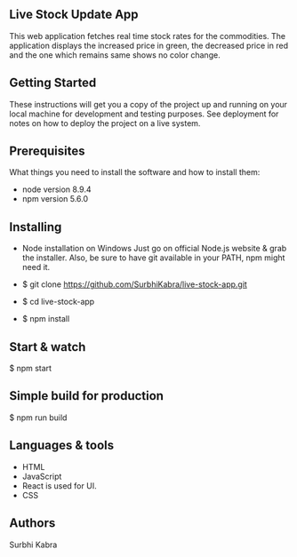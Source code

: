 ## Live Stock Update App
This web application fetches real time stock rates for the commodities.
The application displays the increased price in green, the decreased price in red and the one which remains same shows no color change.


## Getting Started
These instructions will get you a copy of the project up and running on your local machine for development and testing purposes. See deployment for notes on how to deploy the project on a live system.

## Prerequisites
What things you need to install the software and how to install them:
  - node version 8.9.4
  - npm version 5.6.0

##  Installing

- Node installation on Windows
  Just go on official Node.js website & grab the installer. Also, be sure to have git available in your PATH, npm might need it.

- $ git clone https://github.com/SurbhiKabra/live-stock-app.git
- $ cd live-stock-app
- $ npm install

## Start & watch
  $ npm start

## Simple build for production
  $ npm run build


## Languages & tools
  - HTML
  - JavaScript
  - React is used for UI.
  - CSS

## Authors
Surbhi Kabra
